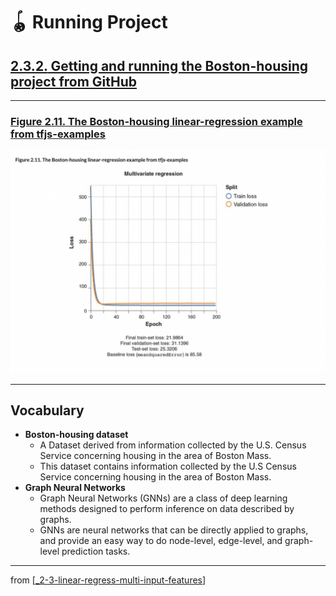 # 🪀 Running Project

## [**2.3.2.** Getting and running the Boston-housing project from GitHub](https://livebook.manning.com/book/deep-learning-with-javascript/chapter-2/170)

---

### [**Figure 2.11.** The Boston-housing linear-regression example from tfjs-examples](https://livebook.manning.com/book/deep-learning-with-javascript/chapter-2/ch02fig11)

<img src="../../../assets/figures/Figure_2-11.png">

---

## **Vocabulary**

- **Boston-housing dataset**
  - A Dataset derived from information collected by the U.S. Census Service concerning housing in the area of Boston Mass.
  - This dataset contains information collected by the U.S Census Service concerning housing in the area of Boston Mass.
- **Graph Neural Networks**
  - Graph Neural Networks (GNNs) are a class of deep learning methods designed to perform inference on data described by graphs.
  - GNNs are neural networks that can be directly applied to graphs, and provide an easy way to do node-level, edge-level, and graph-level prediction tasks.

---

from [[_2-3-linear-regress-multi-input-features]]

[//begin]: # "Autogenerated link references for markdown compatibility"
[_2-3-linear-regress-multi-input-features]: _2-3-linear-regress-multi-input-features.md "🪀 Linear Regress Multi-Input Features"
[//end]: # "Autogenerated link references"
